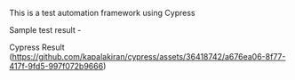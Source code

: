 This is a test automation framework using Cypress

Sample test result - 



Cypress Result (https://github.com/kapalakiran/cypress/assets/36418742/a676ea06-8f77-417f-9fd5-997f072b9666)
